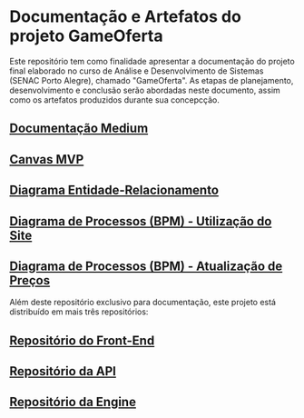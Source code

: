 # Documentação e Artefatos do projeto GameOferta

Este repositório tem como finalidade apresentar a documentação do projeto final elaborado no curso de Análise e Desenvolvimento de Sistemas (SENAC Porto Alegre), chamado "GameOferta".
As etapas de planejamento, desenvolvimento e conclusão serão abordadas neste documento, assim como os artefatos produzidos durante sua concepcção.

## [Documentação Medium](https://medium.com/@eduardo_vk/gameoferta-facilitador-de-pesquisa-de-pre%C3%A7os-de-jogos-digitais-b8b3631ac50a)
## [Canvas MVP](canvas-mvp.md)
## [Diagrama Entidade-Relacionamento](diagrama-er.md)
## [Diagrama de Processos (BPM) - Utilização do Site](bpm-usuario.md)
## [Diagrama de Processos (BPM) - Atualização de Preços](bpm-precos.md)

Além deste repositório exclusivo para documentação, este projeto está distribuído em mais três repositórios:
## [Repositório do Front-End](https://github.com/Guilherme164/GameCompare/)
## [Repositório da API](https://github.com/eduardovk/game-oferta-api)
## [Repositório da Engine](https://github.com/eduardovk/game-oferta-engine)
